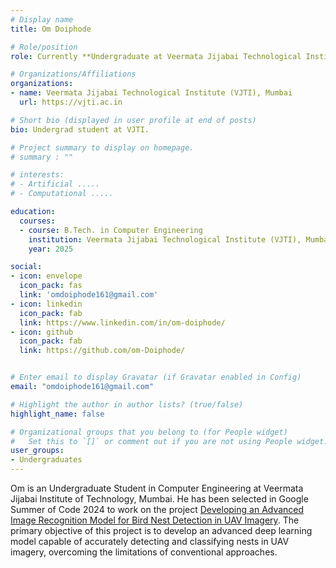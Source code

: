 ```yaml
---
# Display name
title: Om Doiphode

# Role/position
role: Currently **Undergraduate at Veermata Jijabai Technological Institute** Weecology Google Summer of Code Student

# Organizations/Affiliations
organizations:
- name: Veermata Jijabai Technological Institute (VJTI), Mumbai
  url: https://vjti.ac.in

# Short bio (displayed in user profile at end of posts)
bio: Undergrad student at VJTI.

# Project summary to display on homepage.
# summary : ""

# interests:
# - Artificial .....
# - Computational .....

education:
  courses:
  - course: B.Tech. in Computer Engineering
    institution: Veermata Jijabai Technological Institute (VJTI), Mumbai
    year: 2025

social:
- icon: envelope
  icon_pack: fas
  link: 'omdoiphode161@gmail.com'
- icon: linkedin
  icon_pack: fab
  link: https://www.linkedin.com/in/om-doiphode/
- icon: github
  icon_pack: fab
  link: https://github.com/om-Doiphode/


# Enter email to display Gravatar (if Gravatar enabled in Config)
email: "omdoiphode161@gmail.com"

# Highlight the author in author lists? (true/false)
highlight_name: false

# Organizational groups that you belong to (for People widget)
#   Set this to `[]` or comment out if you are not using People widget.
user_groups:
- Undergraduates
---
```


Om is an Undergraduate Student in Computer Engineering at Veermata Jijabai Institute of Technology, Mumbai.
He has been selected in Google Summer of Code 2024 to work on the project [Developing an Advanced Image Recognition Model for Bird Nest Detection in UAV Imagery](https://summerofcode.withgoogle.com/programs/2024/projects/uN8mA5zq).
The primary objective of this project is to develop an advanced deep learning model capable of accurately detecting and classifying nests in UAV imagery, overcoming the limitations of conventional approaches.
